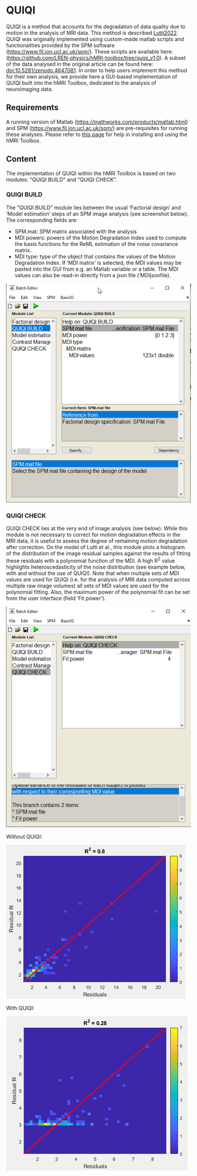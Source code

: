# QUIQI

QUIQI is a method that accounts for the degradation of data quality due to motion in the analysis of MRI data. This
method is described [Lutti2022](references.md#lutti2022). QUIQI was originally implemented using custom-made matlab
scripts and functionalities provided by the SPM software (https://www.fil.ion.ucl.ac.uk/spm/). These scripts are
available here: (https://github.com/LREN-physics/hMRI-toolbox/tree/quiqi_v1.0). A subset of the data analysed in the
original article can be found here: [doi:10.5281/zenodo.4647081](https://doi.org/10.5281/zenodo.4647081).
In order to help users implement this method for their own analysis, we provide here a GUI-based implementation of QUIQI
built into the hMRI Toolbox, dedicated to the analysis of neuroimaging data.

## Requirements

A running version of Matlab (https://mathworks.com/products/matlab.html) and SPM (https://www.fil.ion.ucl.ac.uk/spm/)
are pre-requisites for running these analyses. Please refer to [this page](getStarted.md) for help in installing and using
the hMRI Toolbox.

## Content

The implementation of QUIQI within the hMRI Toolbox is based on two modules: "QUIQI BUILD" and "QUIQI CHECK".

### QUIQI BUILD

The "QUIQI BUILD" module lies between the usual ‘Factorial design’ and ‘Model estimation’ steps of an SPM image
analysis (see screenshot below). The corresponding fields are:

- SPM.mat: SPM matrix associated with the analysis
- MDI powers: powers of the Motion Degradation Index used to compute the basis functions for the ReML estimation of the
  noise covariance matrix.
- MDI type: type of the object that contains the values of the Motion Degradation Index. If ‘MDI matrix’ is selected,
  the MDI values may be pasted into the GUI from e.g. an Matlab variable or a table. The MDI values can also be read-in
  directly from a json file (‘MDIjsonfile).

![QUIQI_build](../assets/images/docs/QUIQI_build.png)

### QUIQI CHECK

QUIQI CHECK lies at the very end of image analysis (see below). While this module is not necessary to correct for motion
degradation effects in the MRI data, it is useful to assess the degree of remaining motion degradation after correction.
On the model of Lutti et al., this module plots a histogram of the distribution of the image residual samples against
the results of fitting these residuals with a polynomial function of the MDI. A high R<sup>2</sup> value highlights
heteroscedasticity of the noise distribution (see example below, with and without the use of QUIQI). Note that when
multiple sets of MDI values are used for QUIQI (i.e. for the analysis of MRI data computed across multiple raw image
volumes) all sets of MDI values are used for the polynomial fitting. Also, the maximum power of the polynomial fit can
be set from the user interface (field ‘Fit power’).

![QUIQI check 1](../assets/images/docs/QUIQI_check1.png)

Without QUIQI:

![QUIQI check 2](../assets/images/docs/QUIQI_check2.png)

With QUIQI:

![QUIQI check 3](../assets/images/docs/QUIQI_check3.png)
